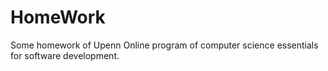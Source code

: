 # HomeWork
 Some homework of Upenn Online program of computer science essentials for software development.
